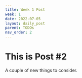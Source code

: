 ```yaml
---
title: Week 1 Post
week: 1
date: 2022-07-05
layout: daily_post
parent: TODOs
nav_order: 2
---
```



# This is Post #2

A couple of new things to consider.
